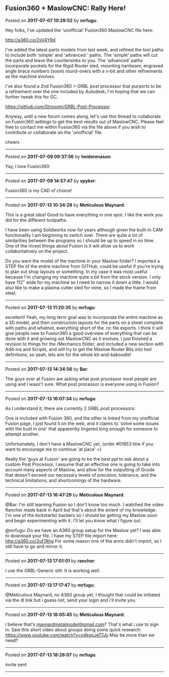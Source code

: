 ## Fusion360 + MaslowCNC: Rally Here!
Posted on **2017-07-07 10:29:52** by **mrfugu**:

Hey folks,  I've updated the 'unofficial' Fusion360 MaslowCNC file here: 

http://a360.co/2sV4YRd

I've added the latest parts models from last week, and refined the tool paths to include both 'simple' and 'advanced ' paths. The 'simple' paths will cut the parts and leave the countersinks to you. The 'advanced' paths incorporate pockets for the Rigid Router sled, mounting hardware, engraved angle brace numbers (soon) round-overs with a v-bit and other refinements as the machine evolves.

I've also found a 2nd Fusion360 > GRBL post processor that purports to be a refinement over the one included by Autodesk, I'm hoping that we can further tweak this for GC. 

https://github.com/Strooom/GRBL-Post-Processor

Anyway, until a new forum comes along, let's use this thread to collaborate on Fusion360 settings to get the best results out of MaslowCNC.  Please feel free to contact me within Fusion360 via the file above if you wish to contribute or collaborate on the 'unofficial' file. 

cheers

---

Posted on **2017-07-09 09:37:56** by **heidenmason**:

Yay, I love Fusion360

---

Posted on **2017-07-09 14:57:47** by **spyker**:

Fusion360 is my CAD of choice!

---

Posted on **2017-07-13 10:34:28** by **Meticulous Maynard**:

This is a great idea! Good to have everything in one spot. I like the work you did for the different toolpaths.

I have been using Solidworks now for years although given the built-in CAM functionality I am beginning to switch over. There are quite a lot of similarities between the programs so I should be up to speed in no time. One of the nicest things about Fusion is it will allow us to work collabortatively on the project.

Do you want the model of the machine in your Maslow folder? I imported a STEP file of the entire machine from GITHub, could be useful if you're trying to plan out shop layouts or something. In my case it was most useful because I'm changing my machine quite a bit from the stock version. I only have 112" wide for my machine so I need to narrow it down a little. I would also like to make a plasma cutter sled for mine, so I made the frame from steel.

---

Posted on **2017-07-13 11:20:35** by **mrfugu**:

excellent! Yeah, my long term goal was to incorporate the entire machine as a 3D model, and then construction layouts for the parts on a sheet complete with paths and whatnot, everything short of the .nc file exports. I think it will give people new to Fusion360 a good overview of everything that can be done with it and growing out MaslowCNC as it evolves. I just finished a revision to things for the /Mechanics folder, and included a new section with Add-ins and Scripts, and will try to get the Maslow Router Bits into tool definitions, so yeah, lets aim for the whole kit-and-kaboodle!

---

Posted on **2017-07-13 14:34:56** by **Bar**:

The guys over at Fusion are asking what post processor most people are using and I wasn't sure. What post processor is everyone using in Fusion?

---

Posted on **2017-07-13 16:07:34** by **mrfugu**:

As I understand it, there are currently 2 GRBL post processors: 

One is included with Fusion 360, and the other is linked from my unofficial Fusion page, I just found it on the web, and it claims to 'solve some issues with the built in one' that apparently lingered long enough for someone to attempt another.  

Unfortuinately, I don't have a MaslowCNC yet, (order #01853 btw if you want to encourage me to continue 'at pace' =) 

Really the 'guys at Fusion' are going to be the best ppl to ask about a custom Post Processor,  I assume that an effective one is going to take into account many aspects of Maslow, and allow for the outputting of Gcode that doesn't exceed our necessary levels of precision, tolerance, and the technical limitations, and shortcomings of the hardware.

---

Posted on **2017-07-13 16:47:29** by **Meticulous Maynard**:

@Bar: I'm still learning Fusion so I don't know too much. I watched the video Rancher made back in April but that's about the extent of my knowledge. I'm one of the kickstarter backers so I should be getting my Maslow soon and begin experimenting with it. I'll let you know what I figure out.

@mrfugu: Do we have an A360 group setup for the Maslow yet? I was able to download your file. I have my STEP file import here: http://a360.co/2uf7Ahg For some reason one of the arms didn't import, so I still have to go and mirror it.

---

Posted on **2017-07-13 17:01:01** by **rancher**:

I use the GRBL-Generic still.  It is working well.

---

Posted on **2017-07-13 17:17:47** by **mrfugu**:

@Meticulous Maynard, no A360 group yet, I thought that could be initiated via the dl link but i guess not, send your login and i'll invite you.

---

Posted on **2017-07-13 18:05:45** by **Meticulous Maynard**:

i believe that's maynardmetalmodel@gmail.com? That's what i use to sign in. Saw this short video about groups doing some quick research: https://www.youtube.com/watch?v=n4kgoJeT7Jo 
May be more than we need?

---

Posted on **2017-07-13 18:28:07** by **mrfugu**:

invite sent

---

